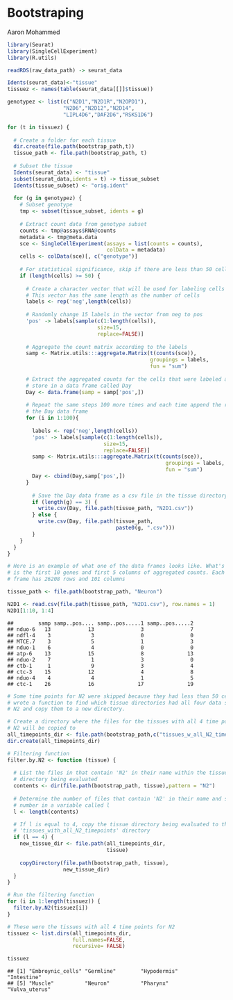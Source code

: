 Bootstraping
================
Aaron Mohammed

``` r
library(Seurat)
library(SingleCellExperiment)
library(R.utils)

readRDS(raw_data_path) -> seurat_data

Idents(seurat_data)<-"tissue"
tissuez <- names(table(seurat_data[[]]$tissue))

genotypez <- list(c("N2D1","N2D1R","N2OPD1"),
                  "N2D6","N2D12","N2D14",
                  "LIPL4D6","DAF2D6","RSKS1D6")
```

``` r
for (t in tissuez) {
  
  # Create a folder for each tissue
  dir.create(file.path(bootstrap_path,t))
  tissue_path <- file.path(bootstrap_path, t)
  
  # Subset the tissue 
  Idents(seurat_data) <- "tissue"
  subset(seurat_data,idents = t) -> tissue_subset
  Idents(tissue_subset) <- "orig.ident"
  
  for (g in genotypez) {
    # Subset genotype
    tmp <- subset(tissue_subset, idents = g)
    
    # Extract count data from genotype subset
    counts <- tmp@assays$RNA@counts 
    metadata <- tmp@meta.data
    sce <- SingleCellExperiment(assays = list(counts = counts), 
                                colData = metadata)
    cells <- colData(sce)[, c("genotype")]
  
    # For statistical significance, skip if there are less than 50 cells
    if (length(cells) >= 50) { 
      
      # Create a character vector that will be used for labeling cells
      # This vector has the same length as the number of cells
      labels <- rep('neg',length(cells))
      
      # Randomly change 15 labels in the vector from neg to pos
      'pos' -> labels[sample(c(1:length(cells)),
                             size=15, 
                             replace=FALSE)]
      
      # Aggregate the count matrix according to the labels
      samp <- Matrix.utils:::aggregate.Matrix(t(counts(sce)), 
                                              groupings = labels,
                                              fun = "sum") 
      
      # Extract the aggregated counts for the cells that were labeled as pos and
      # store in a data frame called Day
      Day <- data.frame(samp = samp['pos',])
      
      # Repeat the same steps 100 more times and each time append the result to
      # the Day data frame
      for (i in 1:100){ 
        
        labels <- rep('neg',length(cells))
        'pos' -> labels[sample(c(1:length(cells)),
                               size=15,
                               replace=FALSE)]
        samp <- Matrix.utils:::aggregate.Matrix(t(counts(sce)), 
                                                   groupings = labels, 
                                                   fun = "sum") 
        Day <- cbind(Day,samp['pos',])
      }
      
        # Save the Day data frame as a csv file in the tissue directory
        if (length(g) == 3) {
          write.csv(Day, file.path(tissue_path, "N2D1.csv"))
        } else {
          write.csv(Day, file.path(tissue_path, 
                                   paste0(g, ".csv")))
        }
    }
  }
}
```

``` r
# Here is an example of what one of the data frames looks like. What's displayed
# is the first 10 genes and first 5 columns of aggregated counts. Each data 
# frame has 26208 rows and 101 columns

tissue_path <- file.path(bootstrap_path, "Neuron")

N2D1 <- read.csv(file.path(tissue_path, "N2D1.csv"), row.names = 1)
N2D1[1:10, 1:4]
```

    ##        samp samp..pos.... samp..pos.....1 samp..pos.....2
    ## nduo-6   13            13               3               7
    ## ndfl-4    3             3               0               0
    ## MTCE.7    3             5               1               3
    ## nduo-1    6             4               0               0
    ## atp-6    13            15               8              13
    ## nduo-2    7             1               3               0
    ## ctb-1     1             9               3               4
    ## ctc-3    15            12               4               8
    ## nduo-4    4             4               1               5
    ## ctc-1    26            16              17              19

``` r
# Some time points for N2 were skipped because they had less than 50 cells. I
# wrote a function to find which tissue directories had all four data sets for
# N2 and copy them to a new directory.

# Create a directory where the files for the tissues with all 4 time points for 
# N2 will be copied to 
all_timepoints_dir <- file.path(bootstrap_path,c("tissues_w_all_N2_timepoints"))
dir.create(all_timepoints_dir)

# Filtering function
filter.by.N2 <- function (tissue) {
  
  # List the files in that contain 'N2' in their name within the tissue 
  # directory being evaluated
  contents <- dir(file.path(bootstrap_path, tissue),pattern = "N2")
  
  # Determine the number of files that contain 'N2' in their name and store that
  # number in a variable called l 
  l <- length(contents)

  # If l is equal to 4, copy the tissue directory being evaluated to the
  # 'tissues_with_all_N2_timepoints' directory
  if (l == 4) {
    new_tissue_dir <- file.path(all_timepoints_dir, 
                                tissue)
    
    copyDirectory(file.path(bootstrap_path, tissue), 
                  new_tissue_dir)
  }
}
```

``` r
# Run the filtering function
for (i in 1:length(tissuez)) {
  filter.by.N2(tissuez[i])
}

# These were the tissues with all 4 time points for N2
tissuez <- list.dirs(all_timepoints_dir,
                     full.names=FALSE, 
                     recursive= FALSE)

tissuez
```

    ## [1] "Embroynic_cells" "Germline"        "Hypodermis"      "Intestine"      
    ## [5] "Muscle"          "Neuron"          "Pharynx"         "Vulva_uterus"
